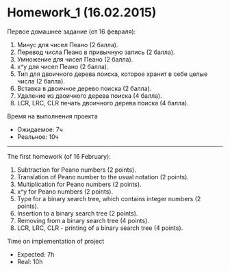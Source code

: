 ﻿Homework_1 (16.02.2015)
=======================

Первое домашнее задание (от 16 февраля):

1. Минус для чисел Пеано (2 балла).
2. Перевод числа Пеано в привычную запись (2 балла).
3. Умножение для чисел Пеано (2 балла).
4. x^y для чисел Пеано (2 балла).
5. Тип для двоичного дерева поиска, которое хранит в себе целые числа (2 балла).
6. Вставка в двоичное дерево поиска (2 балла).
7. Удаление из двоичного дерева поиска (4 балла).
8. LCR, LRC, CLR печать двоичного дерева поиска (4 балла).

Время на выполнения проекта
* Ожидаемое: 7ч
* Реальное: 10ч

______________________________

The first homework (of 16 February):

1. Subtraction for Peano numbers (2 points).
2. Translation of Peano number to the usual notation (2 points).
3. Multiplication for Peano numbers (2 points).
4. x^y for Peano numbers (2 points).
5. Type for a binary search tree, which contains integer numbers (2 points).
6. Insertion to a binary search tree (2 points).
7. Removing from a binary search tree (4 points).
8. LCR, LRC, CLR - printing of a binary search tree (4 points).

Time on implementation of project
* Expected: 7h
* Real: 10h
